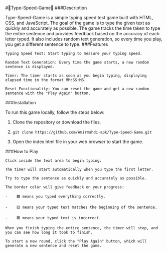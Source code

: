 #🚀Type-Speed-Game🚀
###Description

Type-Speed-Game is a simple typing speed test game built with HTML, CSS, and JavaScript. The goal of the game is to type the given text as quickly and accurately as possible. The game tracks the time taken to type the entire sentence and provides feedback based on the accuracy of each letter typed. It also includes random text generation, so every time you play, you get a different sentence to type.
###Features

    Typing Speed Test: Start typing to measure your typing speed.

    Random Text Generation: Every time the game starts, a new random sentence is displayed.

    Timer: The timer starts as soon as you begin typing, displaying elapsed time in the format MM:SS:MS.

    Reset Functionality: You can reset the game and get a new random sentence with the "Play Again" button.

###Installation

To run this game locally, follow the steps below:

   1. Clone the repository or download the files.

   2. `git clone https://github.com/Amirmahdi-apk/Type-Speed-Game.git`

   3. Open the index.html file in your web browser to start the game.

###How to Play

    Click inside the text area to begin typing.

    The timer will start automatically when you type the first letter.

    Try to type the sentence as quickly and accurately as possible.

    The border color will give feedback on your progress:

    -    🟩 means you typed everything correctly.

    -    🟨 means your typed text matches the beginning of the sentence.

    -    🟥 means your typed text is incorrect.

    When you finish typing the entire sentence, the timer will stop, and you can see how long it took to finish.

    To start a new round, click the "Play Again" button, which will generate a new sentence and reset the game.
    
